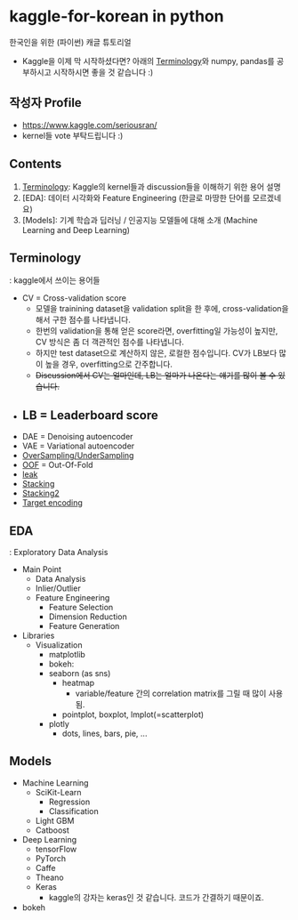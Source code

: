 # kaggle-for-korean in python
한국인을 위한 (파이썬) 캐글 튜토리얼
- Kaggle을 이제 막 시작하셨다면? 아래의 [Terminology](#terminology)와 numpy, pandas를 공부하시고 시작하시면 좋을 것 같습니다 :)

## 작성자 Profile
- https://www.kaggle.com/seriousran/
- kernel들 vote 부탁드립니다 :)

## Contents
1. [Terminology](#terminology): Kaggle의 kernel들과 discussion들을 이해하기 위한 용어 설명
2. [EDA]: 데이터 시각화와 Feature Engineering (한글로 마땅한 단어를 모르겠네요)
3. [Models]: 기계 학습과 딥러닝 / 인공지능 모델들에 대해 소개 (Machine Learning and Deep Learning)

## Terminology
: kaggle에서 쓰이는 용어들
- CV = Cross-validation score
  - 모델을 trainining dataset을 validation split을 한 후에, cross-validation을 해서 구한 점수를 나타냅니다.
  - 한번의 validation을 통해 얻은 score라면, overfitting일 가능성이 높지만, CV 방식은 좀 더 객관적인 점수를 나타냅니다.
  - 하지만 test dataset으로 계산하지 않은, 로컬한 점수입니다. CV가 LB보다 많이 높을 경우, overfitting으로 간주합니다.
  - ~~Discussion에서 CV는 얼마인데, LB는 얼마가 나온다는 얘기를 많이 볼 수 있습니다.~~
- LB = Leaderboard score
  - 
- DAE = Denoising autoencoder
- VAE = Variational autoencoder
- [OverSampling/UnderSampling](https://www.kaggle.com/residentmario/undersampling-and-oversampling-imbalanced-data)
- [OOF](https://stackoverflow.com/questions/52396191/what-is-oof-approach-in-machine-learning) = Out-Of-Fold
- [leak](https://www.kaggle.com/c/santander-customer-transaction-prediction/discussion/84614)
- [Stacking](https://www.kaggle.com/c/santander-customer-transaction-prediction/discussion/84612)
- [Stacking2](https://www.kaggle.com/arthurtok/introduction-to-ensembling-stacking-in-python)
- [Target encoding](https://www.kaggle.com/ogrellier/python-target-encoding-for-categorical-features)

## EDA
: Exploratory Data Analysis
- Main Point
  - Data Analysis
  - Inlier/Outlier
  - Feature Engineering
    - Feature Selection
    - Dimension Reduction
    - Feature Generation
- Libraries
  - Visualization
    - matplotlib
    - bokeh:
    - seaborn (as sns)
      - heatmap
        - variable/feature 간의 correlation matrix를 그릴 때 많이 사용됨.
      - pointplot, boxplot, lmplot(=scatterplot)
    - plotly
      - dots, lines, bars, pie, ...


## Models
- Machine Learning
  - SciKit-Learn
    - Regression
    - Classification
  - Light GBM
  - Catboost
- Deep Learning
  - tensorFlow
  - PyTorch
  - Caffe
  - Theano
  - Keras
    - kaggle의 강자는 keras인 것 같습니다. 코드가 간결하기 때문이죠.
- bokeh
